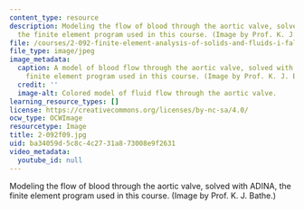 ```yaml
---
content_type: resource
description: Modeling the flow of blood through the aortic valve, solved with ADINA,
  the finite element program used in this course. (Image by Prof. K. J. Bathe.)
file: /courses/2-092-finite-element-analysis-of-solids-and-fluids-i-fall-2009/ba34059d5c8c4c2731a873008e9f2631_2-092f09.jpg
file_type: image/jpeg
image_metadata:
  caption: A model of blood flow through the aortic valve, solved with ADINA, the
    finite element program used in this course. (Image by Prof. K. J. Bathe.)
  credit: ''
  image-alt: Colored model of fluid flow through the aortic valve.
learning_resource_types: []
license: https://creativecommons.org/licenses/by-nc-sa/4.0/
ocw_type: OCWImage
resourcetype: Image
title: 2-092f09.jpg
uid: ba34059d-5c8c-4c27-31a8-73008e9f2631
video_metadata:
  youtube_id: null
---
```

Modeling the flow of blood through the aortic valve, solved with ADINA, the finite element program used in this course. (Image by Prof. K. J. Bathe.)